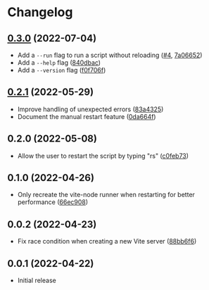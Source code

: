 # Changelog

## [0.3.0](https://github.com/hugo-t-b/vite-node-dev/releases/tag/v0.3.0) (2022-07-04)
* Add a `--run` flag to run a script without reloading ([#4](https://github.com/hugo-t-b/vite-node-dev/pull/4), [7a06652](https://github.com/hugo-t-b/vite-node-dev/commit/7a06652f735c09741cdca143ab14f0be2e0d826e))
* Add a `--help` flag ([840dbac](https://github.com/hugo-t-b/vite-node-dev/commit/840dbac31d3a121b1936c30b92fb32001824fd7b))
* Add a `--version` flag ([f0f706f](https://github.com/hugo-t-b/vite-node-dev/commit/f0f706f8a6409a84c88c4b3f42eb7b918984db5b))

## [0.2.1](https://github.com/hugo-t-b/vite-node-dev/releases/tag/v0.2.1) (2022-05-29)
* Improve handling of unexpected errors ([83a4325](https://github.com/hugo-t-b/vite-node-dev/commit/83a43253a117aa21de5f38b5833ed72e51e84f4d))
* Document the manual restart feature ([0da664f](https://github.com/hugo-t-b/vite-node-dev/commit/0da664ff729a8b246e6a294c62c05baf63ae861b))

## 0.2.0 (2022-05-08)
* Allow the user to restart the script by typing "rs" ([c0feb73](https://github.com/hugo-t-b/vite-node-dev/commit/c0feb736d6735a5773f6600262c49de3c8c4cc77))

## 0.1.0 (2022-04-26)
* Only recreate the vite-node runner when restarting for better performance ([66ec908](https://github.com/hugo-t-b/vite-node-dev/commit/66ec908785048ceaae1b24651fba6cae090dcdcd))

## 0.0.2 (2022-04-23)
* Fix race condition when creating a new Vite server ([88bb6f6](https://github.com/hugo-t-b/vite-node-dev/commit/88bb6f6c93675bbf48986c3d2f1a856177265816))

## 0.0.1 (2022-04-22)
* Initial release
